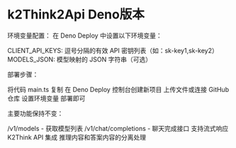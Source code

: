 # k2Think2Api Deno版本

环境变量配置：
在 Deno Deploy 中设置以下环境变量：

CLIENT_API_KEYS: 逗号分隔的有效 API 密钥列表（如：sk-key1,sk-key2）
MODELS_JSON: 模型映射的 JSON 字符串（可选）


部署步骤：

将代码 main.ts 复制
在 Deno Deploy 控制台创建新项目
上传文件或连接 GitHub 仓库
设置环境变量
部署即可

主要功能保持不变：

/v1/models - 获取模型列表
/v1/chat/completions - 聊天完成接口
支持流式响应
K2Think API 集成
推理内容和答案内容的分离处理

